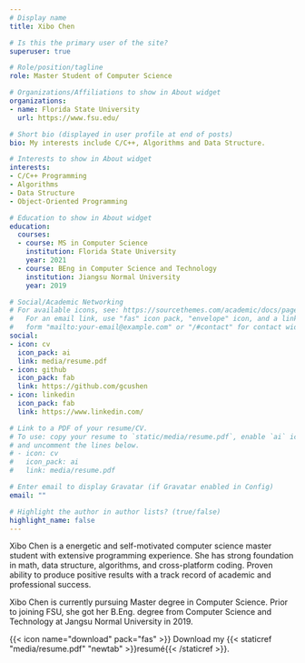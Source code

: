 ```yaml
---
# Display name
title: Xibo Chen

# Is this the primary user of the site?
superuser: true

# Role/position/tagline
role: Master Student of Computer Science

# Organizations/Affiliations to show in About widget
organizations:
- name: Florida State University
  url: https://www.fsu.edu/

# Short bio (displayed in user profile at end of posts)
bio: My interests include C/C++, Algorithms and Data Structure.

# Interests to show in About widget
interests:
- C/C++ Programming
- Algorithms
- Data Structure
- Object-Oriented Programming

# Education to show in About widget
education:
  courses:
  - course: MS in Computer Science
    institution: Florida State University
    year: 2021
  - course: BEng in Computer Science and Technology
    institution: Jiangsu Normal University
    year: 2019

# Social/Academic Networking
# For available icons, see: https://sourcethemes.com/academic/docs/page-builder/#icons
#   For an email link, use "fas" icon pack, "envelope" icon, and a link in the
#   form "mailto:your-email@example.com" or "/#contact" for contact widget.
social:
- icon: cv
  icon_pack: ai
  link: media/resume.pdf
- icon: github
  icon_pack: fab
  link: https://github.com/gcushen
- icon: linkedin
  icon_pack: fab
  link: https://www.linkedin.com/

# Link to a PDF of your resume/CV.
# To use: copy your resume to `static/media/resume.pdf`, enable `ai` icons in `params.toml`, 
# and uncomment the lines below.
# - icon: cv
#   icon_pack: ai
#   link: media/resume.pdf

# Enter email to display Gravatar (if Gravatar enabled in Config)
email: ""

# Highlight the author in author lists? (true/false)
highlight_name: false
---
```

Xibo Chen is a energetic and self-motivated computer science master student with extensive programming experience. She has strong foundation in math, data structure, algorithms, and cross-platform coding. Proven ability to produce positive results with a track record of academic and professional success.

Xibo Chen is currently pursuing Master degree in Computer Science. Prior to joining FSU, she got her B.Eng. degree from Computer Science and Technology at Jangsu Normal University in 2019.



{{< icon name="download" pack="fas" >}} Download my {{< staticref "media/resume.pdf" "newtab" >}}resumé{{< /staticref >}}.
